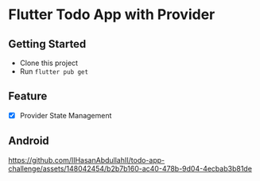 # Flutter Todo App with Provider

## Getting Started

- Clone this project
- Run `flutter pub get`

## Feature

- [x] Provider State Management

## Android

https://github.com/IIHasanAbdullahII/todo-app-challenge/assets/148042454/b2b7b160-ac40-478b-9d04-4ecbab3b81de

